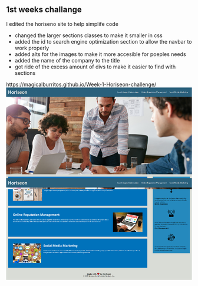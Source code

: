 <h2> 1st weeks challange</h2>
I edited the horiseno site to help simplife code
<ul>
    <li>changed the larger sections classes to make it smaller in css</li>
    <li>added the id to search engine optimization section to allow the navbar to work properly</li>
    <li>added alts for the images to make it more accesible for poeples needs</li>
    <li>added the name of the company to the title</li>
    <li>got ride of the excess amount of divs to make it easier to find with sections</li>
</ul>
https://magicalburritos.github.io/Week-1-Horiseon-challenge/

<img src="./assets/images/ScreenShot Tool -20211026012439.png" alt="1337 website">
